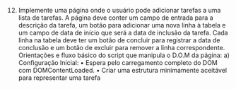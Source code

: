 12) Implemente uma página onde o usuário pode adicionar tarefas a uma lista de 
tarefas. A página deve conter um campo de entrada para a descrição da tarefa, um 
botão para adicionar uma nova linha à tabela e um campo de data de início que será a 
data de inclusão da tarefa. Cada linha na tabela deve ter um botão de concluir para 
registrar a data de conclusão e um botão de excluir para remover a linha 
correspondente.
Orientações e fluxo básico do script que manipula o D.O.M da página:
a) Configuração Inicial:
• Espera pelo carregamento completo do DOM com DOMContentLoaded.
• Criar uma estrutura minimamente aceitável para representar uma tarefa